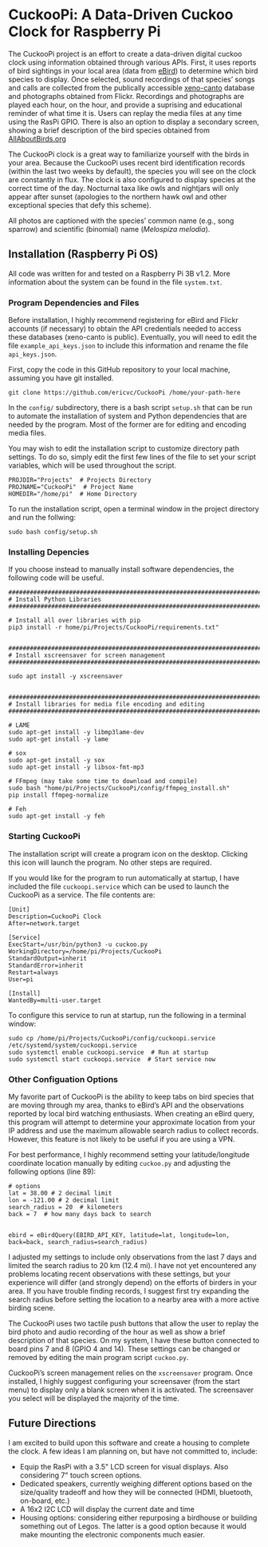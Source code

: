CuckooPi: A Data-Driven Cuckoo Clock for Raspberry Pi
================

The CuckooPi project is an effort to create a data-driven digital cuckoo
clock using information obtained through various APIs. First, it uses
reports of bird sightings in your local area (data from
[eBird](https://ebird.org/home)) to determine which bird species to
display. Once selected, sound recordings of that species’ songs and
calls are collected from the publically accessible
[xeno-canto](https://www.xeno-canto.org/) database and photographs
obtained from Flickr. Recordings and photographs are played each hour,
on the hour, and provide a suprising and educational reminder of what
time it is. Users can replay the media files at any time using the RasPi
GPIO. There is also an option to display a secondary screen, showing a
brief description of the bird species obtained from
[AllAboutBirds.org](www.allaboutbirds.org)

The CuckooPi clock is a great way to familiarize yourself with the birds
in your area. Because the CuckooPi uses recent bird identification
records (within the last two weeks by default), the species you will see
on the clock are constantly in flux. The clock is also configured to
display species at the correct time of the day. Nocturnal taxa like owls
and nightjars will only appear after sunset (apologies to the northern
hawk owl and other exceptional species that defy this scheme).

All photos are captioned with the species’ common name (e.g., song
sparrow) and scientific (binomial) name (*Melospiza melodia*).

## Installation (Raspberry Pi OS)

All code was written for and tested on a Raspberry Pi 3B v1.2. More
information about the system can be found in the file `system.txt`.

### Program Dependencies and Files

Before installation, I highly recommend registering for eBird and Flickr
accounts (if necessary) to obtain the API credentials needed to access
these databases (xeno-canto is public). Eventually, you will need to
edit the file `example_api_keys.json` to include this information and
rename the file `api_keys.json`.

First, copy the code in this GitHub repository to your local machine,
assuming you have git installed.

    git clone https://github.com/ericvc/CuckooPi /home/your-path-here

In the `config/` subdirectory, there is a bash script `setup.sh` that
can be run to automate the installation of system and Python
dependencies that are needed by the program. Most of the former are for
editing and encoding media files.

You may wish to edit the installation script to customize directory path
settings. To do so, simply edit the first few lines of the file to set
your script variables, which will be used throughout the script.

    PROJDIR="Projects"  # Projects Directory
    PROJNAME="CuckooPi"  # Project Name
    HOMEDIR="/home/pi"  # Home Directory

To run the installation script, open a terminal window in the project
directory and run the follwing:

    sudo bash config/setup.sh

### Installing Depencies

If you choose instead to manually install software dependencies, the
following code will be
useful.

``` 
#################################################################################
# Install Python Libraries
#################################################################################

# Install all over libraries with pip
pip3 install -r home/pi/Projects/CuckooPi/requirements.txt"


#################################################################################
# Install xscreensaver for screen management
#################################################################################

sudo apt install -y xscreensaver


#################################################################################
# Install libraries for media file encoding and editing
#################################################################################

# LAME
sudo apt-get install -y libmp3lame-dev
sudo apt-get install -y lame

# sox
sudo apt-get install -y sox
sudo apt-get install -y libsox-fmt-mp3

# FFmpeg (may take some time to download and compile)
sudo bash "home/pi/Projects/CuckooPi/config/ffmpeg_install.sh"
pip install ffmpeg-normalize

# Feh
sudo apt-get install -y feh

```

### Starting CuckooPi

The installation script will create a program icon on the desktop.
Clicking this icon will launch the program. No other steps are required.

If you would like for the program to run automatically at startup, I
have included the file `cuckoopi.service` which can be used to launch
the CuckooPi as a service. The file contents are:

    [Unit]
    Description=CuckooPi Clock
    After=network.target
    
    [Service]
    ExecStart=/usr/bin/python3 -u cuckoo.py
    WorkingDirectory=/home/pi/Projects/CuckooPi
    StandardOutput=inherit
    StandardError=inherit
    Restart=always
    User=pi
    
    [Install]
    WantedBy=multi-user.target

To configure this service to run at startup, run the following in a
terminal
window:

``` 
sudo cp /home/pi/Projects/CuckooPi/config/cuckoopi.service /etc/systemd/system/cuckoopi.service
sudo systemctl enable cuckoopi.service  # Run at startup 
sudo systemctl start cuckoopi.service  # Start service now 
```

### Other Configuation Options

My favorite part of CuckooPi is the ability to keep tabs on bird species
that are moving through my area, thanks to eBird’s API and the
observations reported by local bird watching enthusiasts. When creating
an eBird query, this program will attempt to determine your approximate
location from your IP address and use the maximum allowable search
radius to collect records. However, this feature is not likely to be
useful if you are using a VPN.

For best performance, I highly recommend setting your latitude/longitude
coordinate location manually by editing `cuckoo.py` and adjusting the
following options (line 89):

    # options
    lat = 38.00 # 2 decimal limit
    lon = -121.00 # 2 decimal limit
    search_radius = 20  # kilometers
    back = 7  # how many days back to search
    
    
    ebird = eBirdQuery(EBIRD_API_KEY, latitude=lat, longitude=lon, back=back, search_radius=search_radius)

I adjusted my settings to include only observations from the last 7 days
and limited the search radius to 20 km (12.4 mi). I have not yet
encountered any problems locating recent observations with these
settings, but your experience will differ (and strongly depend) on the
efforts of birders in your area. If you have trouble finding records, I
suggest first try expanding the search radius before setting the
location to a nearby area with a more active birding scene.

The CuckooPi uses two tactile push buttons that allow the user to replay
the bird photo and audio recording of the hour as well as show a brief
description of that species. On my system, I have these button connected
to board pins 7 and 8 (GPIO 4 and 14). These settings can be changed or
removed by editing the main program script `cuckoo.py`.

CuckooPi’s screen management relies on the `xscreensaver` program. Once
installed, I highly suggest configuring your screensaver (from the start
menu) to display only a blank screen when it is activated. The
screensaver you select will be displayed the majority of the time.

## Future Directions

I am excited to build upon this software and create a housing to
complete the clock. A few ideas I am planning on, but have not committed
to, include:

  - Equip the RasPi with a 3.5" LCD screen for visual displays. Also
    considering 7" touch screen options.
  - Dedicated speakers, currently weighing different options based on
    the size/quality tradeoff and how they will be connected (HDMI,
    bluetooth, on-board, etc.)
  - A 16x2 I2C LCD will display the current date and time
  - Housing options: considering either repurposing a birdhouse or
    building something out of Legos. The latter is a good option because
    it would make mounting the electronic components much easier.
